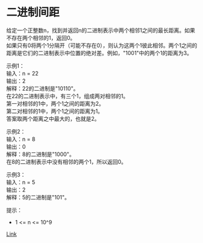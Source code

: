 <h1>二进制间距</h1>

给定一个正整数n，找到并返回n的二进制表示中两个相邻1之间的最长距离。如果不存在两个相邻的1，返回0。</br>
如果只有0将两个1分隔开（可能不存在0），则认为这两个1彼此相邻。两个1之间的距离是它们的二进制表示中位置的绝对差。例如，"1001"中的两个1的距离为3。</br>

示例1：</br>
输入：n = 22</br>
输出：2</br>
解释：22的二进制是"10110"。</br>
在22的二进制表示中，有三个1，组成两对相邻的1。</br>
第一对相邻的1中，两个1之间的距离为2。</br>
第二对相邻的1中，两个1之间的距离为1。</br>
答案取两个距离之中最大的，也就是2。</br>

示例2：</br>
输入：n = 8</br>
输出：0</br>
解释：8的二进制是"1000"。</br>
在8的二进制表示中没有相邻的两个1，所以返回0。</br>

示例3：</br>
输入：n = 5</br>
输出：2</br>
解释：5的二进制是"101"。</br>

提示：
- 1 <= n <= 10^9

[Link](https://leetcode-cn.com/problems/binary-gap/)